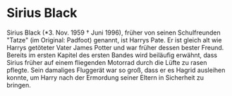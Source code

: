 # Sirius Black
Sirius Black (*3. Nov. 1959 † Juni 1996), früher von seinen Schulfreunden "Tatze" (im Original: Padfoot) genannt, ist Harrys Pate. Er ist gleich alt wie Harrys getöteter Vater James Potter und war früher dessen bester Freund. Bereits im ersten Kapitel des ersten Bandes wird beiläufig erwähnt, dass Sirius früher auf einem fliegenden Motorrad durch die Lüfte zu rasen pflegte. Sein damaliges Fluggerät war so groß, dass er es Hagrid ausleihen konnte, um Harry nach der Ermordung seiner Eltern in Sicherheit zu bringen.